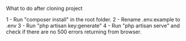 What to do after cloning project

1 - Run "composer install" in the root folder.
2 - Rename .env.example to .env
3 - Run "php artisan key:generate"
4 - Run "php artisan serve" and check if there are no 500 errors returning from browser.